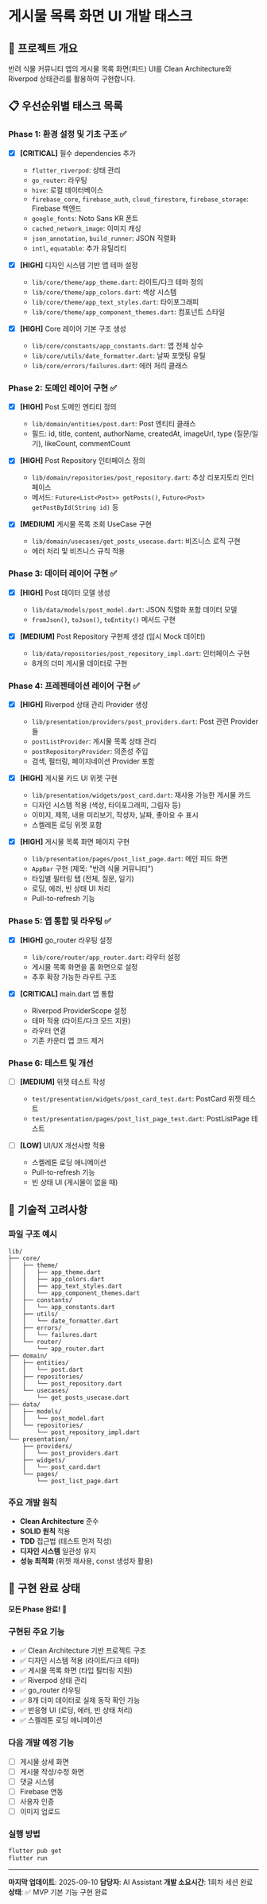 # 게시물 목록 화면 UI 개발 태스크

## 🎯 프로젝트 개요
반려 식물 커뮤니티 앱의 게시물 목록 화면(피드) UI를 Clean Architecture와 Riverpod 상태관리를 활용하여 구현합니다.

## 📋 우선순위별 태스크 목록

### Phase 1: 환경 설정 및 기초 구조 ✅
- [x] **[CRITICAL]** 필수 dependencies 추가
  - `flutter_riverpod`: 상태 관리
  - `go_router`: 라우팅
  - `hive`: 로컬 데이터베이스
  - `firebase_core`, `firebase_auth`, `cloud_firestore`, `firebase_storage`: Firebase 백엔드
  - `google_fonts`: Noto Sans KR 폰트
  - `cached_network_image`: 이미지 캐싱
  - `json_annotation`, `build_runner`: JSON 직렬화
  - `intl`, `equatable`: 추가 유틸리티
  
- [x] **[HIGH]** 디자인 시스템 기반 앱 테마 설정
  - `lib/core/theme/app_theme.dart`: 라이트/다크 테마 정의
  - `lib/core/theme/app_colors.dart`: 색상 시스템
  - `lib/core/theme/app_text_styles.dart`: 타이포그래피
  - `lib/core/theme/app_component_themes.dart`: 컴포넌트 스타일
  
- [x] **[HIGH]** Core 레이어 기본 구조 생성
  - `lib/core/constants/app_constants.dart`: 앱 전체 상수
  - `lib/core/utils/date_formatter.dart`: 날짜 포맷팅 유틸
  - `lib/core/errors/failures.dart`: 에러 처리 클래스

### Phase 2: 도메인 레이어 구현 ✅
- [x] **[HIGH]** Post 도메인 엔티티 정의
  - `lib/domain/entities/post.dart`: Post 엔티티 클래스
  - 필드: id, title, content, authorName, createdAt, imageUrl, type (질문/일기), likeCount, commentCount

- [x] **[HIGH]** Post Repository 인터페이스 정의
  - `lib/domain/repositories/post_repository.dart`: 추상 리포지토리 인터페이스
  - 메서드: `Future<List<Post>> getPosts()`, `Future<Post> getPostById(String id)` 등

- [x] **[MEDIUM]** 게시물 목록 조회 UseCase 구현
  - `lib/domain/usecases/get_posts_usecase.dart`: 비즈니스 로직 구현
  - 에러 처리 및 비즈니스 규칙 적용

### Phase 3: 데이터 레이어 구현 ✅
- [x] **[HIGH]** Post 데이터 모델 생성
  - `lib/data/models/post_model.dart`: JSON 직렬화 포함 데이터 모델
  - `fromJson()`, `toJson()`, `toEntity()` 메서드 구현

- [x] **[MEDIUM]** Post Repository 구현체 생성 (임시 Mock 데이터)
  - `lib/data/repositories/post_repository_impl.dart`: 인터페이스 구현
  - 8개의 더미 게시물 데이터로 구현

### Phase 4: 프레젠테이션 레이어 구현 ✅
- [x] **[HIGH]** Riverpod 상태 관리 Provider 생성
  - `lib/presentation/providers/post_providers.dart`: Post 관련 Provider들
  - `postListProvider`: 게시물 목록 상태 관리
  - `postRepositoryProvider`: 의존성 주입
  - 검색, 필터링, 페이지네이션 Provider 포함

- [x] **[HIGH]** 게시물 카드 UI 위젯 구현
  - `lib/presentation/widgets/post_card.dart`: 재사용 가능한 게시물 카드
  - 디자인 시스템 적용 (색상, 타이포그래피, 그림자 등)
  - 이미지, 제목, 내용 미리보기, 작성자, 날짜, 좋아요 수 표시
  - 스켈레톤 로딩 위젯 포함

- [x] **[HIGH]** 게시물 목록 화면 페이지 구현
  - `lib/presentation/pages/post_list_page.dart`: 메인 피드 화면
  - `AppBar` 구현 (제목: "반려 식물 커뮤니티")
  - 타입별 필터링 탭 (전체, 질문, 일기)
  - 로딩, 에러, 빈 상태 UI 처리
  - Pull-to-refresh 기능

### Phase 5: 앱 통합 및 라우팅 ✅
- [x] **[HIGH]** go_router 라우팅 설정
  - `lib/core/router/app_router.dart`: 라우터 설정
  - 게시물 목록 화면을 홈 화면으로 설정
  - 추후 확장 가능한 라우트 구조

- [x] **[CRITICAL]** main.dart 앱 통합
  - Riverpod ProviderScope 설정
  - 테마 적용 (라이트/다크 모드 지원)
  - 라우터 연결
  - 기존 카운터 앱 코드 제거

### Phase 6: 테스트 및 개선
- [ ] **[MEDIUM]** 위젯 테스트 작성
  - `test/presentation/widgets/post_card_test.dart`: PostCard 위젯 테스트
  - `test/presentation/pages/post_list_page_test.dart`: PostListPage 테스트

- [ ] **[LOW]** UI/UX 개선사항 적용
  - 스켈레톤 로딩 애니메이션
  - Pull-to-refresh 기능
  - 빈 상태 UI (게시물이 없을 때)

## 🔧 기술적 고려사항

### 파일 구조 예시
```
lib/
├── core/
│   ├── theme/
│   │   ├── app_theme.dart
│   │   ├── app_colors.dart
│   │   ├── app_text_styles.dart
│   │   └── app_component_themes.dart
│   ├── constants/
│   │   └── app_constants.dart
│   ├── utils/
│   │   └── date_formatter.dart
│   ├── errors/
│   │   └── failures.dart
│   └── router/
│       └── app_router.dart
├── domain/
│   ├── entities/
│   │   └── post.dart
│   ├── repositories/
│   │   └── post_repository.dart
│   └── usecases/
│       └── get_posts_usecase.dart
├── data/
│   ├── models/
│   │   └── post_model.dart
│   └── repositories/
│       └── post_repository_impl.dart
└── presentation/
    ├── providers/
    │   └── post_providers.dart
    ├── widgets/
    │   └── post_card.dart
    └── pages/
        └── post_list_page.dart
```

### 주요 개발 원칙
- **Clean Architecture** 준수
- **SOLID 원칙** 적용
- **TDD** 접근법 (테스트 먼저 작성)
- **디자인 시스템** 일관성 유지
- **성능 최적화** (위젯 재사용, const 생성자 활용)

## 🎉 구현 완료 상태

**모든 Phase 완료! 🚀**

### 구현된 주요 기능
- ✅ Clean Architecture 기반 프로젝트 구조
- ✅ 디자인 시스템 적용 (라이트/다크 테마)
- ✅ 게시물 목록 화면 (타입 필터링 지원)
- ✅ Riverpod 상태 관리
- ✅ go_router 라우팅
- ✅ 8개 더미 데이터로 실제 동작 확인 가능
- ✅ 반응형 UI (로딩, 에러, 빈 상태 처리)
- ✅ 스켈레톤 로딩 애니메이션

### 다음 개발 예정 기능
- [ ] 게시물 상세 화면
- [ ] 게시물 작성/수정 화면
- [ ] 댓글 시스템
- [ ] Firebase 연동
- [ ] 사용자 인증
- [ ] 이미지 업로드

### 실행 방법
```bash
flutter pub get
flutter run
```

---
**마지막 업데이트**: 2025-09-10
**담당자**: AI Assistant
**개발 소요시간**: 1회차 세션 완료
**상태**: ✅ MVP 기본 기능 구현 완료

